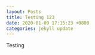 ```yaml
---
layout: Posts
title: Testing 123
date: 2020-01-09 17:15:23 +0800
categories: jekyll update
---
```


Testing
